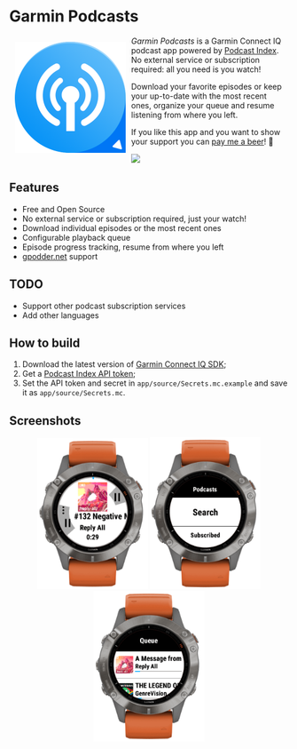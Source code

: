 # Garmin Podcasts

<img src="docs/img/icon.png" align="left" width="200" hspace="10" vspace="10">

*Garmin Podcasts* is a Garmin Connect IQ podcast app powered by [Podcast Index](https://podcastindex.org). No external service or subscription required: all you need is you watch!

Download your favorite episodes or keep your up-to-date with the most recent ones, organize your queue and resume listening from where you left.

If you like this app and you want to show your support you can [pay me a beer](https://paypal.me/lucasasselli)! :beer:

[<img src="https://developer.garmin.com/static/available-badge-9e49ebfb7336ce47f8df66dfe45d28ae.svg" width="200">](https://apps.garmin.com/en-US/apps/b5b85600-0625-43b6-89e9-1245bd44532c)

## Features

- Free and Open Source
- No external service or subscription required, just your watch!
- Download individual episodes or the most recent ones
- Configurable playback queue
- Episode progress tracking, resume from where you left
- [gpodder.net](https://gpodder.net/) support

## TODO

 - Support other podcast subscription services
 - Add other languages

## How to build

1. Download the latest version of [Garmin Connect IQ SDK](https://developer.garmin.com/connect-iq/sdk/);
2. Get a [Podcast Index API token](https://api.podcastindex.org/);
3. Set the API token and secret in `app/source/Secrets.mc.example` and save it as `app/source/Secrets.mc`.

## Screenshots

<p align="center">
  <img src="docs/img/screenshots/screenshot0.png" width="200" />
  <img src="docs/img/screenshots/screenshot1.png" width="200" />
  <img src="docs/img/screenshots/screenshot2.png" width="200" />
</p>
